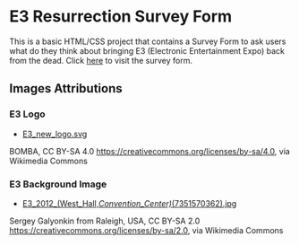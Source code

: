 # E3 Resurrection Survey Form

This is a basic HTML/CSS project that contains a Survey Form to ask users what do they think about bringing E3 (Electronic Entertainment Expo) back from the dead. Click [here](https://victor749.github.io/e3-resurrection-survey-form/) to visit the survey form.

## Images Attributions

### E3 Logo

- [E3_new_logo.svg](https://commons.wikimedia.org/wiki/File:E3_new_logo.svg)

BOMBA, CC BY-SA 4.0 <https://creativecommons.org/licenses/by-sa/4.0>, via Wikimedia Commons

### E3 Background Image

- [E3_2012_(West_Hall,_Convention_Center)_(7351570362).jpg](https://commons.wikimedia.org/wiki/File:E3_2012_(West_Hall,_Convention_Center)_(7351570362).jpg)

Sergey Galyonkin from Raleigh, USA, CC BY-SA 2.0 <https://creativecommons.org/licenses/by-sa/2.0>, via Wikimedia Commons
